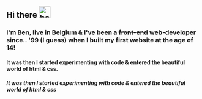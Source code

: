 ## Hi there <img src="https://github.com/samfromaway/samfromaway/blob/master/.github/images/fire.gif?raw=true" alt="hello" width="30" height="30"/>

### I'm Ben, live in Belgium & I've been a <del>front-end</del> web-developer since.. '99 (I guess) when I built my first website at the age of 14!

#### It was then I started experimenting with code & entered the beautiful world of html & css.

##### It was then I started experimenting with code & entered the beautiful world of html & css

<!--
**benvanlooy/benvanlooy** is a ✨ _special_ ✨ repository because its `README.md` (this file) appears on your GitHub profile.

Here are some ideas to get you started:

- 🔭 I’m currently working on ...
- 🌱 I’m currently learning ...
- 👯 I’m looking to collaborate on ...
- 🤔 I’m looking for help with ...
- 💬 Ask me about ...
- 📫 How to reach me: ...
- 😄 Pronouns: ...
- ⚡ Fun fact: ...
-->
